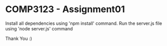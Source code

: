 # COMP3123 - Assignment01

Install all dependencies using 'npm install' command. 
Run the server.js file using 'node server.js' command

Thank You :)
